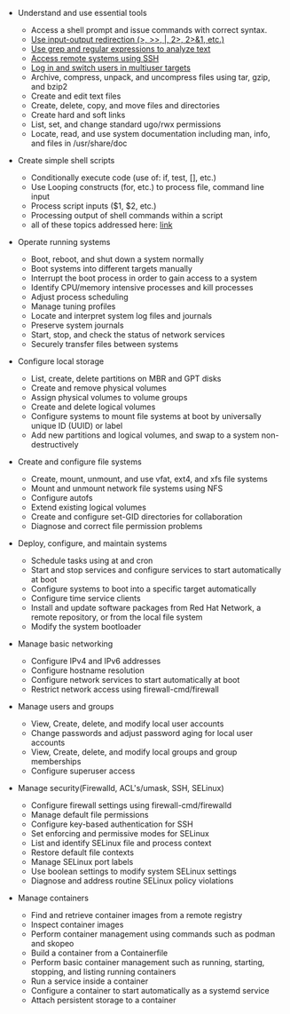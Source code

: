 * Understand and use essential tools
    * Access a shell prompt and issue commands with correct syntax.
    * [Use input-output redirection (>, >>, |, 2>, 2>&1, etc.)](/essentials/shell.md)
    * [Use grep and regular expressions to analyze text](/topics/filesystem/text_processing.md)
    * [Access remote systems using SSH](/topics/networking/ssh.md) 
    * [Log in and switch users in multiuser targets](/essentials/shell.md)
    * Archive, compress, unpack, and uncompress files using tar, gzip, and bzip2
    * Create and edit text files
    * Create, delete, copy, and move files and directories
    * Create hard and soft links
    * List, set, and change standard ugo/rwx permissions 
    * Locate, read, and use system documentation including man, info, and files in /usr/share/doc 

* Create simple shell scripts
    * Conditionally execute code (use of: if, test, [], etc.)
    * Use Looping constructs (for, etc.) to process file, command line input
    * Process script inputs ($1, $2, etc.)
    * Processing output of shell commands within a script
    * all of these topics addressed here: [link](/topics/scripting/bash.md)

* Operate running systems
    * Boot, reboot, and shut down a system normally
    * Boot systems into different targets manually
    * Interrupt the boot process in order to gain access to a system
    * Identify CPU/memory intensive processes and kill processes
    * Adjust process scheduling
    * Manage tuning profiles
    * Locate and interpret system log files and journals
    * Preserve system journals
    * Start, stop, and check the status of network services
    * Securely transfer files between systems

* Configure local storage
    * List, create, delete partitions on MBR and GPT disks
    * Create and remove physical volumes
    * Assign physical volumes to volume groups
    * Create and delete logical volumes
    * Configure systems to mount file systems at boot by universally unique ID (UUID) or label
    * Add new partitions and logical volumes, and swap to a system non-destructively

* Create and configure file systems
    * Create, mount, unmount, and use vfat, ext4, and xfs file systems
    * Mount and unmount network file systems using NFS
    * Configure autofs
    * Extend existing logical volumes
    * Create and configure set-GID directories for collaboration
    * Diagnose and correct file permission problems

* Deploy, configure, and maintain systems
    * Schedule tasks using at and cron
    * Start and stop services and configure services to start automatically at boot
    * Configure systems to boot into a specific target automatically
    * Configure time service clients
    * Install and update software packages from Red Hat Network, a remote repository, or from the local file system
    * Modify the system bootloader

* Manage basic networking
    * Configure IPv4 and IPv6 addresses
    * Configure hostname resolution
    * Configure network services to start automatically at boot
    * Restrict network access using firewall-cmd/firewall

* Manage users and groups
    * View, Create, delete, and modify local user accounts
    * Change passwords and adjust password aging for local user accounts
    * View, Create, delete, and modify local groups and group memberships
    * Configure superuser access


* Manage security(Firewalld, ACL's/umask, SSH, SELinux)
    * Configure firewall settings using firewall-cmd/firewalld
    * Manage default file permissions
    * Configure key-based authentication for SSH
    * Set enforcing and permissive modes for SELinux
    * List and identify SELinux file and process context
    * Restore default file contexts
    * Manage SELinux port labels
    * Use boolean settings to modify system SELinux settings
    * Diagnose and address routine SELinux policy violations


* Manage containers
    * Find and retrieve container images from a remote registry
    * Inspect container images
    * Perform container management using commands such as podman and skopeo
    * Build a container from a Containerfile
    * Perform basic container management such as running, starting, stopping, and listing running containers
    * Run a service inside a container
    * Configure a container to start automatically as a systemd service
    * Attach persistent storage to a container
